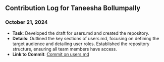 ## Contribution Log for Taneesha Bollumpally 

### October 21, 2024
- **Task**: Developed the draft for users.md and created the repository.
- **Details**: Outlined the key sections of users.md, focusing on defining the target audience and detailing user roles. Established the repository structure, ensuring all team members have access.
- **Link to Commit**: [Commit on users.md](https://github.com/tannneer/CS326-GroupProject/blob/main/team/markdowns/users.md)
